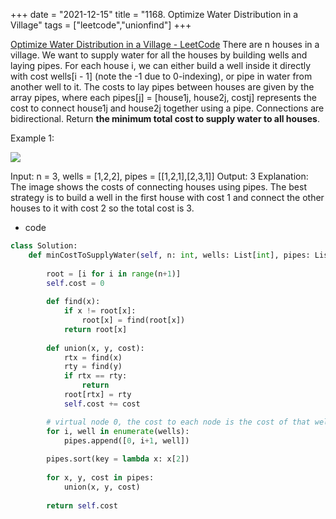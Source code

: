 +++ 
date = "2021-12-15"
title = "1168. Optimize Water Distribution in a Village"
tags = ["leetcode","unionfind"]
+++

[Optimize Water Distribution in a Village - LeetCode](https://leetcode.com/problems/optimize-water-distribution-in-a-village/)
There are n houses in a village. We want to supply water for all the houses by building wells and laying pipes.
For each house i, we can either build a well inside it directly with cost wells[i - 1] (note the -1 due to 0-indexing), or pipe in water from another well to it. The costs to lay pipes between houses are given by the array pipes, where each pipes[j] = [house1j, house2j, costj] represents the cost to connect house1j and house2j together using a pipe. Connections are bidirectional.
Return __the minimum total cost to supply water to all houses__.
 
Example 1:

![](https://assets.leetcode.com/uploads/2019/05/22/1359_ex1.png)

Input: n = 3, wells = [1,2,2], pipes = [[1,2,1],[2,3,1]] Output: 3 Explanation:  The image shows the costs of connecting houses using pipes. The best strategy is to build a well in the first house with cost 1 and connect the other houses to it with cost 2 so the total cost is 3.

- code
```py
class Solution:
    def minCostToSupplyWater(self, n: int, wells: List[int], pipes: List[List[int]]) -> int:
        
        root = [i for i in range(n+1)]
        self.cost = 0
        
        def find(x):
            if x != root[x]:
                root[x] = find(root[x])
            return root[x]
        
        def union(x, y, cost):
            rtx = find(x)
            rty = find(y)
            if rtx == rty:
                return
            root[rtx] = rty
            self.cost += cost

        # virtual node 0, the cost to each node is the cost of that well, so we only consider edges
        for i, well in enumerate(wells):
            pipes.append([0, i+1, well])
            
        pipes.sort(key = lambda x: x[2])
        
        for x, y, cost in pipes:
            union(x, y, cost)
                        
        return self.cost
```
